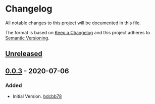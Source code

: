 # Changelog

All notable changes to this project will be documented in this file.

The format is based on [Keep a Changelog](http://keepachangelog.com/)
and this project adheres to [Semantic Versioning](http://semver.org/).

## [Unreleased](https://github.com/atomist-skills/terraform-skill/compare/0.0.3...HEAD)

## [0.0.3](https://github.com/atomist-skills/terraform-skill/tree/0.0.3) - 2020-07-06

### Added

-   Initial Version. [bdcbb78](https://github.com/atomist-skills/terraform-skill/commit/bdcbb78c6617d9ba8c21f3469bae60010aaa40bf)
